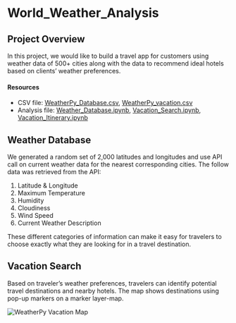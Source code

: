 # World_Weather_Analysis
## Project Overview
In this project, we would like to build a travel app for customers using weather data of 500+ cities along with the data to recommend ideal hotels based on clients’ weather preferences. 

#### Resources
- CSV file: [WeatherPy_Database.csv](data/WeatherPy_Database.csv), [WeatherPy_vacation.csv](data/WeatherPy_vacation.csv)
- Analysis file: [Weather_Database.ipynb](Weather_Database.ipynb), [Vacation_Search.ipynb](Vacation_Search.ipynb), [Vacation_Itinerary.ipynb](Vacation_Itinerary.ipynb)

## Weather Database
We generated a random set of 2,000 latitudes and longitudes and use API call on current weather data for the nearest corresponding cities.
The follow data was retrieved from the API:

1. Latitude & Longitude
2. Maximum Temperature
3. Humidity
4. Cloudiness
5. Wind Speed
6. Current Weather Description

These different categories of information can make it easy for travelers to choose exactly what they are looking for in a travel destination.

## Vacation Search 
Based on traveler’s weather preferences, travelers can identify potential travel destinations and nearby hotels. The map shows destinations using pop-up markers on a marker layer-map.

![WeatherPy Vacation Map](data/WeatherPy_vacation_map.png)

